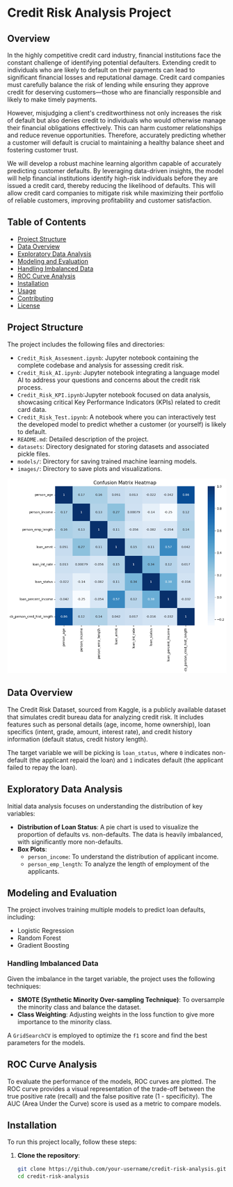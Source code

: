 # Credit Risk Analysis Project

## Overview

In the highly competitive credit card industry, financial institutions face the constant challenge of identifying potential defaulters. Extending credit to individuals who are likely to default on their payments can lead to significant financial losses and reputational damage. Credit card companies must carefully balance the risk of lending while ensuring they approve credit for deserving customers—those who are financially responsible and likely to make timely payments.

However, misjudging a client's creditworthiness not only increases the risk of default but also denies credit to individuals who would otherwise manage their financial obligations effectively. This can harm customer relationships and reduce revenue opportunities. Therefore, accurately predicting whether a customer will default is crucial to maintaining a healthy balance sheet and fostering customer trust.

We will develop a robust machine learning algorithm capable of accurately predicting customer defaults. By leveraging data-driven insights, the model will help financial institutions identify high-risk individuals before they are issued a credit card, thereby reducing the likelihood of defaults. This will allow credit card companies to mitigate risk while maximizing their portfolio of reliable customers, improving profitability and customer satisfaction.


## Table of Contents

- [Project Structure](#project-structure)
- [Data Overview](#data-overview)
- [Exploratory Data Analysis](#exploratory-data-analysis)
- [Modeling and Evaluation](#modeling-and-evaluation)
- [Handling Imbalanced Data](#handling-imbalanced-data)
- [ROC Curve Analysis](#roc-curve-analysis)
- [Installation](#installation)
- [Usage](#usage)
- [Contributing](#contributing)
- [License](#license)

## Project Structure

The project includes the following files and directories:

- `Credit_Risk_Assesment.ipynb`: Jupyter notebook containing the complete codebase and analysis for assessing credit risk.
- `Credit_Risk_AI.ipynb`: Jupyter notebook integrating a language model AI to address your questions and concerns about the credit risk process.
- `Credit_Risk_KPI.ipynb`:Jupyter notebook focused on data analysis, showcasing critical Key Performance Indicators (KPIs) related to credit card data.
- `Credit_Risk_Test.ipynb`: A notebook where you can interactively test the developed model to predict whether a customer (or yourself) is likely to default.
- `README.md`: Detailed description of the project.
- `datasets`: Directory designated for storing datasets and associated pickle files.
- `models/`: Directory for saving trained machine learning models.
- `images/`: Directory to save plots and visualizations.

![alt text](image.png)

## Data Overview

The Credit Risk Dataset, sourced from Kaggle, is a publicly available dataset that simulates credit bureau data for analyzing credit risk. It includes features such as personal details (age, income, home ownership), loan specifics (intent, grade, amount, interest rate), and credit history information (default status, credit history length). 

The target variable we will be picking is `loan_status`, where `0` indicates non-default (the applicant repaid the loan) and `1` indicates default (the applicant failed to repay the loan).

## Exploratory Data Analysis

Initial data analysis focuses on understanding the distribution of key variables:

- **Distribution of Loan Status**: A pie chart is used to visualize the proportion of defaults vs. non-defaults. The data is heavily imbalanced, with significantly more non-defaults.
- **Box Plots**:
  - `person_income`: To understand the distribution of applicant income.
  - `person_emp_length`: To analyze the length of employment of the applicants.

## Modeling and Evaluation

The project involves training multiple models to predict loan defaults, including:

- Logistic Regression
- Random Forest
- Gradient Boosting

### Handling Imbalanced Data

Given the imbalance in the target variable, the project uses the following techniques:

- **SMOTE (Synthetic Minority Over-sampling Technique)**: To oversample the minority class and balance the dataset.
- **Class Weighting**: Adjusting weights in the loss function to give more importance to the minority class.

A `GridSearchCV` is employed to optimize the `f1` score and find the best parameters for the models.

## ROC Curve Analysis

To evaluate the performance of the models, ROC curves are plotted. The ROC curve provides a visual representation of the trade-off between the true positive rate (recall) and the false positive rate (1 - specificity). The AUC (Area Under the Curve) score is used as a metric to compare models.

## Installation

To run this project locally, follow these steps:

1. **Clone the repository**:
   ```bash
   git clone https://github.com/your-username/credit-risk-analysis.git
   cd credit-risk-analysis